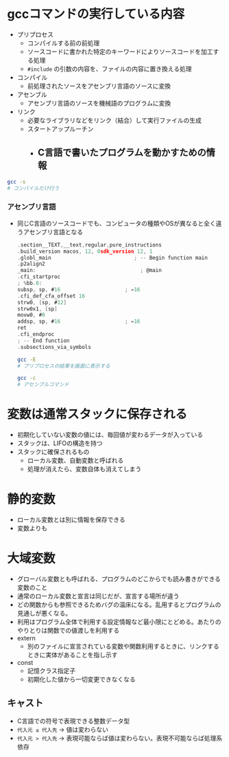 # gccコマンドの実行している内容
- プリプロセス
    - コンパイルする前の前処理
    - ソースコードに書かれた特定のキーワードによりソースコードを加工する処理
    - `#include` の引数の内容を、ファイルの内容に置き換える処理
- コンパイル
    - 前処理されたソースをアセンブリ言語のソースに変換
- アセンブル
    - アセンブリ言語のソースを機械語のプログラムに変換
- リンク
    - 必要なライブラリなどをリンク（結合）して実行ファイルの生成
    - スタートアップルーチン
        - C言語で書いたプログラムを動かすための情報
            -


```bash
gcc -s
# コンパイルだけ行う
```

### アセンブリ言語
- 同じC言語のソースコードでも、コンピュータの種類やOSが異なると全く違うアセンブリ言語となる

    ```c
    .section__TEXT,__text,regular,pure_instructions
    .build_version macos, 12, 0sdk_version 12, 1
    .globl_main                           ; -- Begin function main
    .p2align2
    _main:                                  ; @main
    .cfi_startproc
    ; %bb.0:
    subsp, sp, #16                     ; =16
    .cfi_def_cfa_offset 16
    strw0, [sp, #12]
    strw0x1, [sp]
    movw0, #0
    addsp, sp, #16                     ; =16
    ret
    .cfi_endproc
    ; -- End function
    .subsections_via_symbols

    ```

    ```bash
    gcc -E
    # プリプロセスの結果を画面に表示する

    ```

    ```bash
    gcc -c
    # アセンブルコマンド
    ```

# 変数は通常スタックに保存される
- 初期化していない変数の値には、毎回値が変わるデータが入っている
- スタックは、LIFOの構造を持つ
- スタックに確保されるもの
    - ローカル変数、自動変数と呼ばれる
    - 処理が消えたら、変数自体も消えてしまう

# 静的変数
- ローカル変数とは別に情報を保存できる
- 変数よりも


# 大域変数
- グローバル変数とも呼ばれる、プログラムのどこからでも読み書きができる変数のこと
- 通常のローカル変数と宣言は同じだが、宣言する場所が違う
- どの関数からも参照できるためバグの温床になる。乱用するとプログラムの見通しが悪くなる。
- 利用はプログラム全体で利用する設定情報など最小限にとどめる。あたりのやりとりは関数での値渡しを利用する
- extern
    - 別のファイルに宣言されている変数や関数利用するときに、リンクするときに実体があることを指し示す
- const
    - 記憶クラス指定子
    - 初期化した値から一切変更できなくなる

## キャスト
- C言語での符号で表現できる整数データ型
- `代入元 ≤ 代入先` -> 値は変わらない
- `代入元 > 代入先` -> 表現可能ならば値は変わらない。表現不可能ならば処理系依存






























































